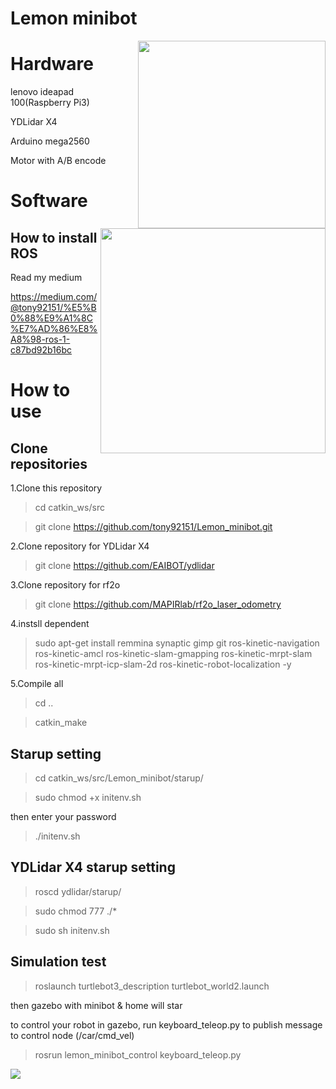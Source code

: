 # Lemon minibot

<img src="https://github.com/tony92151/Lemon_minibot/blob/master/image/IMG_3659.JPG" align="right" width="300"/>

<img src="https://github.com/tony92151/Lemon_minibot/blob/master/image/gazebo_home.png" align="right" width="360"/>

# Hardware

lenovo ideapad 100(Raspberry Pi3)

YDLidar X4

Arduino mega2560

Motor with A/B encode

# Software

## How to install ROS

Read my medium

https://medium.com/@tony92151/%E5%B0%88%E9%A1%8C%E7%AD%86%E8%A8%98-ros-1-c87bd92b16bc


# How to use

## Clone repositories

1.Clone this repository

> cd catkin_ws/src

> git clone https://github.com/tony92151/Lemon_minibot.git

2.Clone repository for YDLidar X4

> git clone https://github.com/EAIBOT/ydlidar

3.Clone repository for rf2o

> git clone https://github.com/MAPIRlab/rf2o_laser_odometry

4.instsll dependent

> sudo apt-get install remmina synaptic gimp git ros-kinetic-navigation ros-kinetic-amcl ros-kinetic-slam-gmapping ros-kinetic-mrpt-slam ros-kinetic-mrpt-icp-slam-2d ros-kinetic-robot-localization -y

5.Compile all

> cd ..

> catkin_make

## Starup setting

> cd catkin_ws/src/Lemon_minibot/starup/

>sudo chmod +x initenv.sh

then enter your password

>./initenv.sh

## YDLidar X4 starup setting

> roscd ydlidar/starup/

> sudo chmod 777 ./*

> sudo sh initenv.sh

## Simulation test

> roslaunch turtlebot3_description turtlebot_world2.launch

then gazebo with minibot & home will star

to control your robot in gazebo, run keyboard_teleop.py to publish message to control node (/car/cmd_vel)

> rosrun lemon_minibot_control keyboard_teleop.py




[![](http://img.youtube.com/vi/WHaNt73xu4k/0.jpg)](http://www.youtube.com/watch?v=WHaNt73xu4k "demo video")
